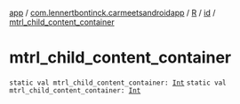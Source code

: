 [app](../../../index.md) / [com.lennertbontinck.carmeetsandroidapp](../../index.md) / [R](../index.md) / [id](index.md) / [mtrl_child_content_container](./mtrl_child_content_container.md)

# mtrl_child_content_container

`static val mtrl_child_content_container: `[`Int`](https://kotlinlang.org/api/latest/jvm/stdlib/kotlin/-int/index.html)
`static val mtrl_child_content_container: `[`Int`](https://kotlinlang.org/api/latest/jvm/stdlib/kotlin/-int/index.html)